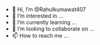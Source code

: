 - 👋 Hi, I’m @Rahulkumawat407
- 👀 I’m interested in ...
- 🌱 I’m currently learning ...
- 💞️ I’m looking to collaborate on ...
- 📫 How to reach me ...

<!---
Rahulkumawat407/Rahulkumawat407 is a ✨ special ✨ repository because its `README.md` (this file) appears on your GitHub profile.
You can click the Preview link to take a look at your changes.
--->
